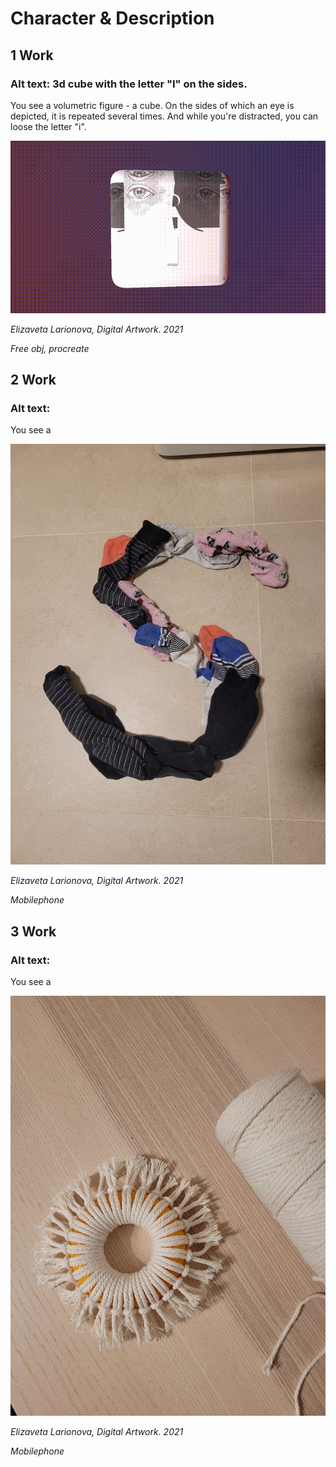 # Character & Description

## 1 Work
### Alt text: 3d cube with the letter "I" on the sides.
You see a volumetric figure - a cube. On the sides of which an eye is depicted, it is repeated several times. And while you're distracted, you can loose the letter "i".

![3Dcube](doc_2021-11-16_13-05-35.gif)

*Elizaveta Larionova, Digital Artwork. 2021*

*Free obj, procreate*

## 2 Work
### Alt text: 
You see a

![socks](photo_2021-11-16_13-05-31.jpg)

*Elizaveta Larionova, Digital Artwork. 2021*

*Mobilephone*

## 3 Work
### Alt text:
You see a

![macrame](photo_2021-11-16_13-05-32.jpg)

*Elizaveta Larionova, Digital Artwork. 2021*

*Mobilephone*
